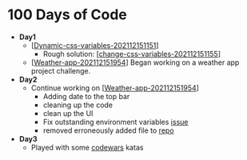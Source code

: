 # 100 Days of Code

- **Day1**
  - [[Dynamic-css-variables-202112151151]]
    - Rough solution: [[change-css-variables-202112151155]]
  - [[Weather-app-202112151954]] Began working on a weather app project challenge.
- **Day2**
  - Continue working on [[Weather-app-202112151954]]
    - Adding date to the top bar
    - cleaning up the code
    - clean up the UI
    - Fix outstanding environment variables [issue][1]
    - removed erroneously added file to [repo][2]
- **Day3**
  - Played with some [codewars](https://www.codewars.com/) katas


[1]: <javascript/react/dotenv-tip-202112162244.md>
[2]: <reference/removing committed files from repo-202112170225.md>

[//begin]: # "Autogenerated link references for markdown compatibility"
[Dynamic-css-variables-202112151151]: projects/Dynamic-css-variables-202112151151 "Dynamic-css-variables 202112151151"
[change-css-variables-202112151155]: javascript/change-css-variables-202112151155 "change-css-variables 202112151155"
[Weather-app-202112151954]: projects/Weather-app-202112151954 "Weather App"
[//end]: # "Autogenerated link references"